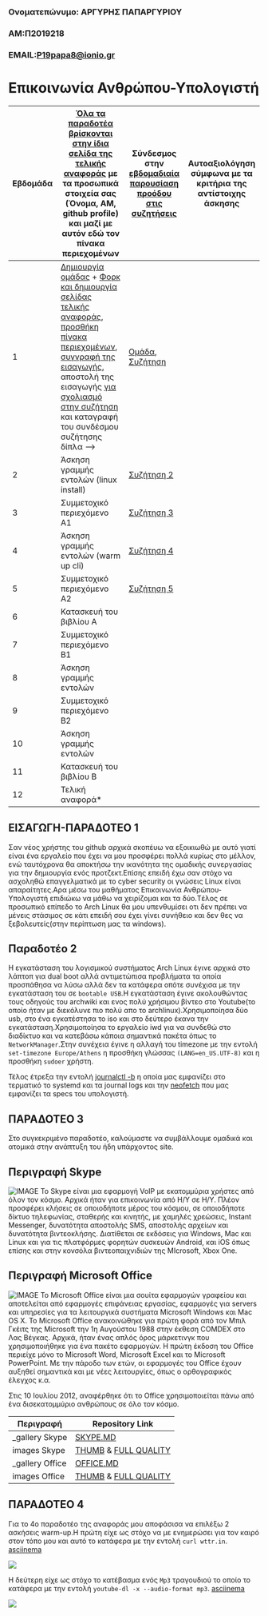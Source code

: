 ### Ονοματεπώνυμο: ΑΡΓΥΡΗΣ ΠΑΠΑΡΓΥΡΙΟΥ
### ΑΜ:Π2019218 
### EMAIL:P19papa8@ionio.gr

# Επικοινωνία Ανθρώπου-Υπολογιστή
| Εβδομάδα | [Όλα τα παραδοτέα βρίσκονται στην ίδια σελίδα της τελικής αναφοράς](https://courses-ionio.github.io/help/deliverables/) με τα προσωπικά στοιχεία σας (Όνομα, ΑΜ, github profile) και μαζί με αυτόν εδώ τον πίνακα περιεχομένων | Σύνδεσμος στην [εβδομαδιαία παρουσίαση προόδου στις συζητήσεις](https://github.com/courses-ionio/help/discussions/categories/show-and-tell) | Αυτοαξιολόγηση σύμφωνα με τα κριτήρια της αντίστοιχης άσκησης |
| --- | --- | --- | --- |
| 1 |  [Δημιουργία ομάδας](https://github.com/courses-ionio/hci/discussions/1794) + [Φορκ και δημιουργία σελίδας τελικής αναφοράς](https://courses-ionio.github.io/help/guide/), [προσθήκη πίνακα περιεχομένων](https://raw.githubusercontent.com/courses-ionio/hci/master/README.md), [συγγραφή της εισαγωγής](https://courses-ionio.github.io/help/intro/), αποστολή της εισαγωγής [για σχολιασμό στην συζήτηση](https://github.com/courses-ionio/help/discussions/categories/show-and-tell) και καταγραφή του συνδέσμου συζήτησης δίπλα --> |[Oμάδα](https://github.com/Millennials-2), [Συζήτηση](https://github.com/courses-ionio/help/discussions/867) | |
| 2 | Άσκηση γραμμής εντολών (linux install) |[Συζήτηση 2](https://github.com/courses-ionio/help/discussions/1102) | |
| 3 | Συμμετοχικό περιεχόμενο A1 | [Συζήτηση 3](https://github.com/courses-ionio/help/discussions/1411) | |
| 4 | Άσκηση γραμμής εντολών (warm up cli) |[Συζήτηση 4](https://github.com/courses-ionio/help/discussions/1411) | |
| 5 | Συμμετοχικό περιεχόμενο A2 | [Συζήτηση 5](https://github.com/courses-ionio/help/discussions/1502) | |
| 6 | Κατασκευή του βιβλίου Α | | |
| 7 | Συμμετοχικό περιεχόμενο B1 | | |
| 8 | Άσκηση γραμμής εντολών | | |
| 9 | Συμμετοχικό περιεχόμενο B2 | | |
| 10 | Άσκηση γραμμής εντολών | | |
| 11 | Κατασκευή του βιβλίου Β | | |
| 12 | Τελική αναφορά* | | |


## ΕΙΣΑΓΩΓΗ-ΠΑΡΑΔΟΤΕΟ 1
Σαν νέος χρήστης του github αρχικά σκοπέυω να εξοικιωθώ με αυτό γιατί είναι ένα εργαλείο που έχει να μου προσφέρει πολλά κυρίως στο μέλλον, ενώ ταυτόχρονα θα αποκτήσω την ικανότητα της ομαδικής συνεργασίας για την δημιουργία ενός προτζεκτ.Επίσης επειδή έχω σαν στόχο να ασχοληθώ επαγγελματικά με το cyber security οι γνώσεις Linux είναι απαραίτητες.Αρα μέσω του μαθήματος Επικοινωνία Ανθρώπου-Υπολογιστή επιδιώκω να μάθω να χειρίζομαι και τα δύο.Tέλος σε προσωπικό επίπεδο το Arch Linux θα μου υπενθυμίσει οτι δεν πρέπει να μένεις στάσιμος σε κάτι επειδή σου έχει γίνει συνήθειο και δεν θες να ξεβολευτείς(στην περίπτωση μας τα windows). 
## Παραδοτέο 2 

Η εγκατάσταση του λογισμικού συστήματος Arch Linux έγινε αρχικά στο λάπτοπ για dual boot αλλά αντιμετώπισα προβλήματα τα οποία προσπάθησα να λύσω αλλά δεν τα κατάφερα οπότε συνέχισα με την εγκατάσταση του σε `bootable USB`.H εγκατάσταση έγινε ακολουθώντας τους οδηγούς του archwiki και ενος πολύ χρήσιμου βίντεο στο Youtube(το οποίο ήταν με διεκόλυνε πιο πολύ απο το archlinux).Χρησιμοποίησα δύο usb, στο ένα εγκατέστησα το iso και στο δεύτερο έκανα την εγκατάσταση.Χρησιμοποίησα το εργαλείο iwd για να συνδεθώ στο διαδίκτυο και να κατεβάσω κάποια σημαντικά πακέτα όπως το `NetworkManager`.Στην συνέχεια έγινε η αλλαγή του timezone με την εντολή `set-timezone Europe/Athens` η προσθήκη γλώσσας `(LANG=en_US.UTF-8)` και η προσθήκη `sudoer` χρήστη.

Τέλος έτρεξα την εντολή [journalctl -b](https://asciinema.org/a/LN10g1Hflka3lkJbtztpJV4sT) η οποία μας εμφανίζει στο τερματικό το systemd και τα journal logs και την [neofetch](https://asciinema.org/a/Q1TA6sGCwiWhXRK1nkyLhE0Fb) που μας εμφανίζει τα specs του υπολογιστή.
 
 ## ΠΑΡΑΔΟΤΕΟ 3
 Στο συγκεκριμένο παραδοτέο, καλούμαστε να συμβάλλουμε ομαδικά και ατομικά στην ανάπτυξη του ήδη υπάρχοντος site.
 ## Περιγραφή Skype
 
 ![IMAGE](https://github.com/P2019218/images/blob/master/Skype-thumb.png)
 Το Skype είναι μια εφαρμογή VoIP με εκατομμύρια χρήστες από όλον τον κόσμο. Αρχικά ήταν για επικοινωνία από Η/Υ σε Η/Υ. Πλέον προσφέρει κλήσεις σε οποιοδήποτε μέρος του κόσμου, σε οποιοδήποτε δίκτυο τηλεφωνίας, σταθερής και κινητής, με χαμηλές χρεώσεις, Instant Messenger, δυνατότητα αποστολής SMS, αποστολής αρχείων και δυνατότητα βιντεοκλήσης. Διατίθεται σε εκδόσεις για Windows, Mac και Linux και για τις πλατφόρμες φορητών συσκευών Android, και iOS όπως επίσης και στην κονσόλα βιντεοπαιχνιδιών της MIcrosoft, Xbox One.
 ## Περιγραφή Microsoft Office 
 
 ![IMAGE](https://github.com/P2019218/images/blob/master/office365-thumb.png) 
Το Microsoft Office είναι μια σουίτα εφαρμογών γραφείου και αποτελείται από εφαρμογές επιφάνειας εργασίας, εφαρμογές για servers και υπηρεσίες για τα λειτουργικά συστήματα Microsoft Windows και Mac OS X. Το Microsoft Office ανακοινώθηκε για πρώτη φορά από τον Μπιλ Γκέιτς της Microsoft την 1η Αυγούστου 1988 στην έκθεση COMDEX στο Λας Βέγκας. Αρχικά, ήταν ένας απλός όρος μάρκετινγκ που χρησιμοποιήθηκε για ένα πακέτο εφαρμογών. Η πρώτη έκδοση του Office περιείχε μόνο το Microsoft Word, Microsoft Excel και το Microsoft PowerPoint. Με την πάροδο των ετών, οι εφαρμογές του Office έχουν αυξηθεί σημαντικά και με νέες λειτουργίες, όπως ο ορθογραφικός έλεγχος κ.α.

Στις 10 Ιουλίου 2012, αναφέρθηκε ότι το Office χρησιμοποιείται πάνω από ένα δισεκατομμύριο ανθρώπους σε όλο τον κόσμο.

 
 
 
 
 | Περιγραφή | Repository Link |
 | --- | --- |
 |_gallery Skype|[SKYPE.MD](https://github.com/P2019218/_gallery/blob/master/skype.md)| 
 |images Skype|[THUMB](https://github.com/P2019218/images/blob/master/Skype-thumb.png) & [FULL QUALITY](https://github.com/P2019218/images/blob/master/Skype.png)|
 |_gallery Office|[OFFICE.MD](https://github.com/P2019218/_gallery/blob/master/microsoftoffice365.md)|
 |images Office|[THUMB](https://github.com/P2019218/images/blob/master/office365-thumb.png) & [FULL QUALITY](https://github.com/P2019218/images/blob/master/office365.png)|
 
 
 
 
 ## ΠΑΡΑΔΟΤΕΟ 4
 
 Για το 4ο παραδοτέο της αναφοράς μου αποφάσισα να επιλέξω 2 ασκήσεις warm-up.Η πρώτη είχε ως στόχο να με ενημερώσει για τον καιρό στον τόπο μου και αυτό το κατάφερα με την εντολή `curl wttr.in`. [asciinema](https://asciinema.org/a/WRYzcYuKqnrdQf9FBFiaYnFJx)
 
 <a href="https://asciinema.org/a/WRYzcYuKqnrdQf9FBFiaYnFJx" target="_blank"><img src="https://asciinema.org/a/WRYzcYuKqnrdQf9FBFiaYnFJx.svg" /></a>
 
 
 
 H δεύτερη είχε ως στόχο το κατέβασμα ενός `Mp3` τραγουδιού το οποίο το κατάφερα με την εντολή `youtube-dl -x --audio-format mp3`. [asciinema](https://asciinema.org/a/MGIAhHjT47V34YxdXjtxR2hi3)
 
 <a href="https://asciinema.org/a/MGIAhHjT47V34YxdXjtxR2hi3" target="_blank"><img src="https://asciinema.org/a/MGIAhHjT47V34YxdXjtxR2hi3.svg" /></a>
 
